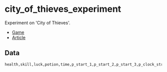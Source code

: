 # city_of_thieves_experiment

Experiment on 'City of Thieves'.

 * [Game](https://github.com/richelbilderbeek/city_of_thieves)
 * [Article](https://github.com/richelbilderbeek/article_city_of_thieves)


## Data


```
health,skill,luck,potion,time,p_start_1,p_start_2,p_start_3,p_clock_street,p_key_street,p_market_street,p_correct_final_choice,p_wrong_final_choice_1,p_wrong_final_choice_2

```
